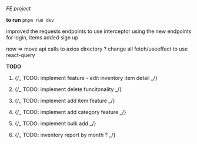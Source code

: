 _FE project_

**to run**
`pnpm run dev`

improved the requests endpoints to use interceptor
using the new endpoints for login, items
added sign up

now => move api calls to axios directory ?
change all fetch/useeffect to use react-query

**TODO**

1. {/_ TODO: implement feature - edit inventory item detail _/}

2. {/_ TODO: implement delete funcitonality _/}

3. {/_ TODO: implement add item feature _/}

4. {/_ TODO: implement add category feature _/}

5. {/_ TODO: implement bulk add _/}

6. {/_ TODO: inventory report by month ? _/}
